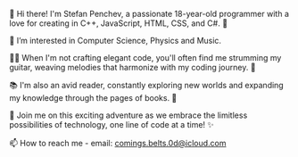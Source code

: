 👋 Hi there! I'm Stefan Penchev, a passionate 18-year-old programmer with a love for creating in C++, JavaScript, HTML, CSS, and C#. 🚀
 
👀 I’m interested in Computer Science, Physics and Music.

👨‍💻 When I'm not crafting elegant code, you'll often find me strumming my guitar, weaving melodies that harmonize with my coding journey. 🎸

📚 I'm also an avid reader, constantly exploring new worlds and expanding my knowledge through the pages of books. 📖

🌟 Join me on this exciting adventure as we embrace the limitless possibilities of technology, one line of code at a time! ✨

📫 How to reach me 
       - email: comings.belts.0d@icloud.com

<!---
StefanPenchev05/StefanPenchev05 is a ✨ special ✨ repository because its `README.md` (this file) appears on your GitHub profile.
You can click the Preview link to take a look at your changes.
--->
